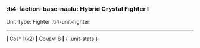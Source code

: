 ### :ti4-faction-base-naalu: **Hybrid Crystal Fighter I**

Unit Type: Fighter :ti4-unit-fighter:

---

__|__ <span style="font-variant:small-caps;">Cost 1(x2)</span> __|__ <span style="font-variant:small-caps;">Combat 8</span> __|__
{ .unit-stats }
